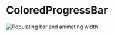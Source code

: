 # ColoredProgressBar

![Populating bar and animating width](https://raw.github.com/klambrike/ColoredProgressBar/master/reference/colored_progress_bar_demo.gif "Populating bar and animating width")
